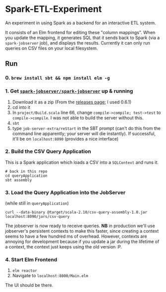 # Spark-ETL-Experiment

An experiment in using Spark as a backend for an interactive ETL system.

It consists of an Elm frontend for editing these "column mappings". When you update the mapping, it generates SQL that it sends back to Spark (via a `spark-jobserver` job), and displays the results. Currently it can only run queries on CSV files on your local filesystem.

## Run

### 0. `brew install sbt && npm install elm -g`

### 1. Get [`spark-jobserver/spark-jobserver`](https://github.com/spark-jobserver/spark-jobserver) up & running

1. Download it as a zip (From the [releases page](https://github.com/spark-jobserver/spark-jobserver/releases); I used 0.6.1)
2. cd into it
3. In `project/Build.scala` line 66, change `compile->compile; test->test` to `compile->compile`. I was not able to build the server without this.
4. `sbt`
5. type `job-server-extra/reStart` in the SBT prompt (can't do this from the command line apparently; your server will die instantly). If successful, it'll be on `localhost:8090` (provides a nice interface)

### 2. Build the CSV Query Application

This is a Spark application which loads a CSV into a `SQLContext` and runs it.

```
# back in this repo
cd queryApplication
sbt assembly
```

### 3. Load the Query Application into the JobServer

(while still in `queryApplication`)

```
curl --data-binary @target/scala-2.10/csv-query-assembly-1.0.jar localhost:8090/jars/csv-query     
```

The jobserver is now ready to receive queries. **NB** in production we'll use jobserver's persistent contexts to make this faster, since creating a context seems to have a few hundred ms of overhead. However, contexts are annoying for development because if you update a jar during the lifetime of a context, the context just keeps using the old version :P.

### 4. Start Elm Frontend

1. `elm reactor`
2. Navigate to `localhost:8000/Main.elm`

The UI should be there.
